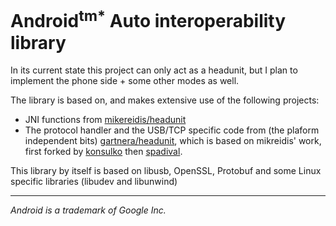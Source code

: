 # Android<sup>tm*</sup> Auto interoperability library

In its current state this project can only act as a headunit, but I plan to implement the phone side + some other modes as well.

The library is based on, and makes extensive use of the following projects:
 
 - JNI functions from [mikereidis/headunit](https://github.com/mikereidis/headunit)
 - The protocol handler and the USB/TCP specific code from (the plaform independent bits) [gartnera/headunit](https://github.com/gartnera/headunit), which is based on mikreidis' work, first forked by [konsulko](https://github.com/konsulko/headunit) then [spadival](https://github.com/spadival/headunit).

This library by itself is based on libusb, OpenSSL, Protobuf and some Linux specific libraries (libudev and libunwind)

-----------------
*Android is a trademark of Google Inc.*
